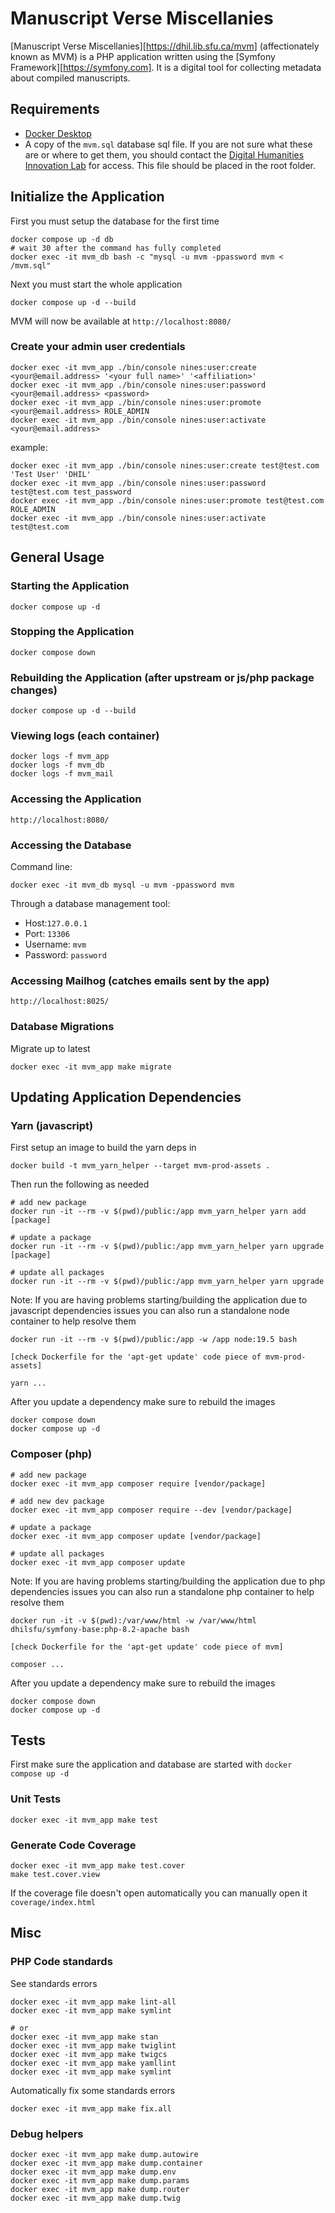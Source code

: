 # Manuscript Verse Miscellanies

[Manuscript Verse Miscellanies][https://dhil.lib.sfu.ca/mvm] (affectionately known as MVM) is a PHP application written using the
[Symfony Framework][https://symfony.com]. It is a digital tool for collecting metadata about
compiled manuscripts.

## Requirements

- [Docker Desktop](https://www.docker.com/products/docker-desktop/)
- A copy of the `mvm.sql` database sql file. If you are not sure what these are or where to get them, you should contact the [Digital Humanities Innovation Lab](mailto:dhil@sfu.ca) for access. This file should be placed in the root folder.

## Initialize the Application

First you must setup the database for the first time

    docker compose up -d db
    # wait 30 after the command has fully completed
    docker exec -it mvm_db bash -c "mysql -u mvm -ppassword mvm < /mvm.sql"

Next you must start the whole application

    docker compose up -d --build

MVM will now be available at `http://localhost:8080/`

### Create your admin user credentials

    docker exec -it mvm_app ./bin/console nines:user:create <your@email.address> '<your full name>' '<affiliation>'
    docker exec -it mvm_app ./bin/console nines:user:password <your@email.address> <password>
    docker exec -it mvm_app ./bin/console nines:user:promote <your@email.address> ROLE_ADMIN
    docker exec -it mvm_app ./bin/console nines:user:activate <your@email.address>

example:

    docker exec -it mvm_app ./bin/console nines:user:create test@test.com 'Test User' 'DHIL'
    docker exec -it mvm_app ./bin/console nines:user:password test@test.com test_password
    docker exec -it mvm_app ./bin/console nines:user:promote test@test.com ROLE_ADMIN
    docker exec -it mvm_app ./bin/console nines:user:activate test@test.com

## General Usage

### Starting the Application

    docker compose up -d

### Stopping the Application

    docker compose down

### Rebuilding the Application (after upstream or js/php package changes)

    docker compose up -d --build

### Viewing logs (each container)

    docker logs -f mvm_app
    docker logs -f mvm_db
    docker logs -f mvm_mail

### Accessing the Application

    http://localhost:8080/

### Accessing the Database

Command line:

    docker exec -it mvm_db mysql -u mvm -ppassword mvm

Through a database management tool:
- Host:`127.0.0.1`
- Port: `13306`
- Username: `mvm`
- Password: `password`

### Accessing Mailhog (catches emails sent by the app)

    http://localhost:8025/

### Database Migrations

Migrate up to latest

    docker exec -it mvm_app make migrate

## Updating Application Dependencies

### Yarn (javascript)

First setup an image to build the yarn deps in

    docker build -t mvm_yarn_helper --target mvm-prod-assets .

Then run the following as needed

    # add new package
    docker run -it --rm -v $(pwd)/public:/app mvm_yarn_helper yarn add [package]

    # update a package
    docker run -it --rm -v $(pwd)/public:/app mvm_yarn_helper yarn upgrade [package]

    # update all packages
    docker run -it --rm -v $(pwd)/public:/app mvm_yarn_helper yarn upgrade

Note: If you are having problems starting/building the application due to javascript dependencies issues you can also run a standalone node container to help resolve them

    docker run -it --rm -v $(pwd)/public:/app -w /app node:19.5 bash

    [check Dockerfile for the 'apt-get update' code piece of mvm-prod-assets]

    yarn ...

After you update a dependency make sure to rebuild the images

    docker compose down
    docker compose up -d

### Composer (php)

    # add new package
    docker exec -it mvm_app composer require [vendor/package]

    # add new dev package
    docker exec -it mvm_app composer require --dev [vendor/package]

    # update a package
    docker exec -it mvm_app composer update [vendor/package]

    # update all packages
    docker exec -it mvm_app composer update

Note: If you are having problems starting/building the application due to php dependencies issues you can also run a standalone php container to help resolve them

    docker run -it -v $(pwd):/var/www/html -w /var/www/html dhilsfu/symfony-base:php-8.2-apache bash

    [check Dockerfile for the 'apt-get update' code piece of mvm]

    composer ...

After you update a dependency make sure to rebuild the images

    docker compose down
    docker compose up -d

## Tests

First make sure the application and database are started with `docker compose up -d`

### Unit Tests

    docker exec -it mvm_app make test

### Generate Code Coverage

    docker exec -it mvm_app make test.cover
    make test.cover.view

If the coverage file doesn't open automatically you can manually open it `coverage/index.html`

## Misc

### PHP Code standards

See standards errors

    docker exec -it mvm_app make lint-all
    docker exec -it mvm_app make symlint

    # or
    docker exec -it mvm_app make stan
    docker exec -it mvm_app make twiglint
    docker exec -it mvm_app make twigcs
    docker exec -it mvm_app make yamllint
    docker exec -it mvm_app make symlint


Automatically fix some standards errors

    docker exec -it mvm_app make fix.all

### Debug helpers

    docker exec -it mvm_app make dump.autowire
    docker exec -it mvm_app make dump.container
    docker exec -it mvm_app make dump.env
    docker exec -it mvm_app make dump.params
    docker exec -it mvm_app make dump.router
    docker exec -it mvm_app make dump.twig

